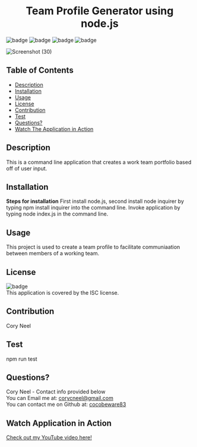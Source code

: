 <h1 align="center">Team Profile Generator using node.js</h1>

![badge](https://img.shields.io/badge/license-ISC-brightgreen)
![badge](https://img.shields.io/badge/USES-Javascript-blue.svg)
![badge](https://img.shields.io/badge/USES-node.js-blue.svg)
![badge](https://img.shields.io/badge/Created_With-LOVE-pink.svg)

![Screenshot (30)](https://user-images.githubusercontent.com/72768374/107907008-2c6a6300-6f18-11eb-89f2-6713c35ac1c6.png)

## Table of Contents
  * [Description](#description)
  * [Installation](#installation)
  * [Usage](#usage)
  * [License](#license)
  * [Contribution](#contribution)
  * [Test](#tests)
  * [Questions?](#questions)
  * [Watch The Application in Action](#watch-application-in-action)

  ## Description
  This is a command line application that creates a work team portfolio based off of user input.

  ## Installation
  **Steps for installation** First install node.js, second install node inquirer by typing npm install inquirer into the command line.  Invoke application by typing node index.js in the command line.

  ## Usage
  This project is used to create a team profile to facilitate communiaation between members of a working team.

  ## License
  ![badge](https://img.shields.io/badge/license-ISC-brightgreen)
  <br />
  This application is covered by the ISC license. 

  ## Contribution
  Cory Neel

  ## Test
  npm run test

  ## Questions?
  Cory Neel - Contact info provided below
  <br/>
  You can Email me at: [corycneel@gmail.com](mailto:corycneel@gmail.com)
  <br/>
  You can contact me on Github at: [cocobeware83](https://github.com/cocobeware83)

  ## Watch Application in Action 
   
  [Check out my YouTube video here!](https://youtu.be/11vY1HE5oTY)
